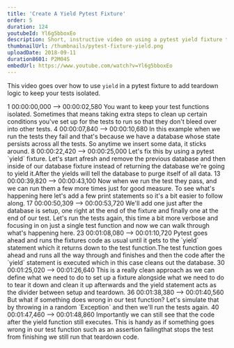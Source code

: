 ```yaml
---
title: 'Create A Yield Pytest Fixture'
order: 5
duration: 124
youtubeId: Yl6g5bboxEo
description: Short, instructive video on using a pytest yield fixture to add teardown logic to keep your test isolated. The example show to extend a database fixture to automatically remove all data after each test function run.
thumbnailUrl: /thumbnails/pytest-fixture-yield.png
uploadDate: 2018-09-11
duration8601: P2M04S
embedUrl: https://www.youtube.com/watch?v=Yl6g5bboxEo
---
```


This video goes over how to use `yield` in a pytest fixture to add teardown logic to keep your tests isolated.

<transcript>
1
00:00:00,000 --> 00:00:02,580
You want to keep your test functions isolated. Sometimes that means taking extra steps to clean up certain conditions you've set up for the tests to run so that they don't bleed over into other tests. 
4
00:00:07,840 --> 00:00:10,680
In this example when we run the tests they fail and that's because we have a database whose state persists across all the tests. So anytime we insert some data, it sticks around.
8
00:00:22,420 --> 00:00:25,000
Let's fix this by using a pytest `yield` fixture. Let's start afresh and remove the previous database and then inside of our database fixture instead of returning the database we're going to yield it.After the yields will tell the database to purge itself of all data.
13
00:00:39,820 --> 00:00:43,100
Now when we run the test they pass, and we can run them a few more times just for good measure. To see what's happening here let's add a few print statements so it's a bit easier to follow along.
17
00:00:50,309 --> 00:00:53,720
We'll add one just after the database is setup, one right at the end of the fixture and finally one at the end of our test. Let's run the tests again, this time a bit more verbose and focusing in on just a single test function and now we can walk through what's happening here.
23
00:01:08,080 --> 00:01:10,720
Pytest goes ahead and runs the fixtures code as usual until it gets to the `yield` statement which it returns down to the test function.The test function goes ahead and runs all the way through and finishes and then the code after the `yield` statement is executed which in this case cleans out the database.
30
00:01:25,020 --> 00:01:26,640
This is a really clean approach as we can define what we need to do to set up a fixture alongside what we need to do to tear it down and clean it up afterwards and the yield statement acts as the divider between setup and teardown.
36
00:01:38,380 --> 00:01:40,560
But what if something does wrong in our test function? Let's simulate that by throwing in a random `Exception` and then we'll run the tests again.
40
00:01:47,460 --> 00:01:48,860
Importantly we can still see that the code after the yield function still executes. This is handy as if something goes wrong in our test function such as an assertion failingthat stops the test from finishing we still run that teardown code.
</transcript>
